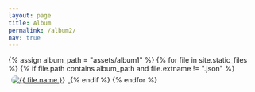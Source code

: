 ```yaml
---
layout: page
title: Album
permalink: /album2/
nav: true
---
```


<div id="album-grid">
  {% assign album_path = "assets/album1" %}
  {% for file in site.static_files %}
    {% if file.path contains album_path and file.extname != ".json" %}
      <a href="{{ file.path }}" data-lightbox="album" data-title="{{ file.name }}">
        <img src="{{ file.path }}" alt="{{ file.name }}" loading="lazy" style="max-width:220px;margin:6px;border-radius:8px;">
      </a>
    {% endif %}
  {% endfor %}
</div>

<!-- Lightbox2（al-folio 的示例也用到了它） -->
<link href="https://cdnjs.cloudflare.com/ajax/libs/lightbox2/2.11.3/css/lightbox.min.css" rel="stylesheet"/>
<script src="https://cdnjs.cloudflare.com/ajax/libs/lightbox2/2.11.3/js/lightbox.min.js"></script>

